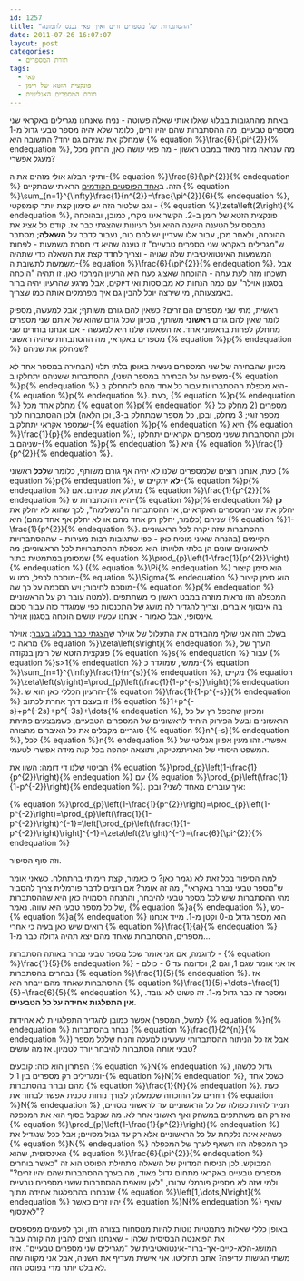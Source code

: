 ```yaml
---
id: 1257
title: "ההסתברות של מספרים זרים ואיך פאי נכנס לתמונה"
date: 2011-07-26 16:07:07
layout: post
categories: 
  - תורת המספרים
tags: 
  - פאי
  - פונקצית הזטא של רימן
  - תורת המספרים האנליטית
---
```

באחת מהתגובות בבלוג שאלו אותי שאלה פשוטה - נניח שאנחנו מגרילים באקראי שני מספרים טבעיים, מה ההסתברות שהם יהיו זרים, כלומר שלא יהיה מספר טבעי גדול מ-1 שמחלק את שניהם גם יחד? התשובה היא {% equation %}\frac{6}{\pi^{2}}{% endequation %}, מה שנראה מוזר מאוד במבט ראשון - מה פאי עושה כאן, הרחק מכל מעגל אפשרי?

ותיקי הבלוג אולי מזהים את ה-{% equation %}\frac{6}{\pi^{2}}{% endequation %} הזה. ב<a href="http://www.gadial.net/?p=393">אחד הפוסטים הקודמים</a> הראיתי שמתקיים {% equation %}\sum_{n=1}^{\infty}\frac{1}{n^{2}}=\frac{\pi^{2}}{6}{% endequation %}, וגם שלטור הזה יש סימון קצת יותר קומפקטי - {% equation %}\zeta\left(2\right){% endequation %}, פונקצית הזטא של רימן ב-2. הקשר אינו מקרי, כמובן, ובהוכחה נתבסס על הטענה הישנה ההיא ועל רעיונות שהצגתי כבר אז. קודם כל אציג את ההוכחה, ולאחר מכן, עבור אלו שעדיין יש להם כוח, נעבור לדבר על <strong>השאלה</strong>; מסתבר ש"מגרילים באקראי שני מספרים טבעיים" זו טענה שהיא די חסרת משמעות - לפחות המשמעות האינטואיטיבית שלה שגויה - וצריך לחדד קצת את השאלה כדי שתהיה משמעות לתשובת ה-{% equation %}\frac{6}{\pi^{2}}{% endequation %}. אבל תשכחו מזה לעת עתה - ההוכחה שאציג כעת היא הרעיון המרכזי כאן. זו תהיה "הוכחה בסגנון אוילר" עם כמה הנחות לא מבוססות ואי דיוקים, אבל מרגע שהרעיון יהיה ברור באמצעותה, מי שירצה יוכל להבין גם איך מפרמלים אותה כמו שצריך.

ראשית, מתי שני מספרים הם זרים? כשאין להם גורם משותף; אבל למעשה, מספיק לומר שאין להם גורם <strong>ראשוני</strong> משותף, מכיוון שכל גורם שהוא של אותם שני מספרים מתחלק לפחות בראשוני אחד. אז השאלה שלנו היא למעשה - אם אנחנו בוחרים שני מספרים באקראי, מה ההסתברות שיהיה ראשוני {% equation %}p{% endequation %} שמחלק את שניהם?

מכיוון שהבחירה של שני המספרים נעשית באופן בלתי תלוי (הבחירה במספר אחד לא משפיעה על הבחירה במספר השני), ההסתברות ששניהם יתחלקו ב-{% equation %}p{% endequation %} היא מכפלת ההסתברויות עבור כל אחד מהם להתחלק ב-{% equation %}p{% endequation %}. כעת, {% equation %}p{% endequation %} מחלק אחד מכל {% equation %}p{% endequation %} מספרים (2 מחלק כל מספר זוגי; 3 מחלק, ובכן, כל מספר שמתחלק ב-3, וכן הלאה) ולכן ההסתברות לכך שמספר אקראי יתחלק ב-{% equation %}p{% endequation %} היא {% equation %}\frac{1}{p}{% endequation %}, ולכן ההסתברות ששני מספרים אקראיים יתחלקו שניהם ב-{% equation %}p{% endequation %} היא {% equation %}\frac{1}{p^{2}}{% endequation %}.

כעת, אנחנו רוצים שלמספרים שלנו לא יהיה אף גורם משותף, כלומר ש<strong>לכל</strong> ראשוני {% equation %}p{% endequation %}, <strong>לא</strong> יתקיים ש-{% equation %}p{% endequation %} מחלק את שניהם. אם {% equation %}\frac{1}{p^{2}}{% endequation %} היא ההסתברות ש-{% equation %}p{% endequation %} <strong>כן</strong> יחלק את שני המספרים האקראיים, אז ההסתברות ה"משלימה", לכך שהוא לא יחלק את שניהם (כלומר, יחלק רק אחד מהם או לא יחלק אף אחד מהם) היא {% equation %}1-\frac{1}{p^{2}}{% endequation %}. ההסתברות שזה יקרה לכל הראשוניים הקיימים (בהנחה שאיני מוכיח כאן - כפי שתגובות רבות מעירות - שההסתברויות לראשוניים שונים הן בלתי תלויות) היא מכפלת ההסתברויות לכל הראשוניים; מה שמסומן במתמטית בתור {% equation %}\prod_{p}\left(1-\frac{1}{p^{2}}\right){% endequation %} ({% equation %}\Pi{% endequation %} הוא סימן קיצור מוסכם לכפל, כמו ש-{% equation %}\Sigma{% endequation %} הוא סימן קיצור מוסכם לחיבור; ויש הסכמה על כך שה-{% equation %}p{% endequation %} למטה עובר רק על הראשוניים). המכפלה הזו נראית מוזרה במבט ראשון כי משתתפים בה אינסוף איברים, וצריך להגדיר לה מושג של התכנסות כפי שמוגדר כזה עבור סכום אינסופי, אבל כאמור - אנחנו עכשיו עושים הוכחה בסגנון אוילר.

בשלב הזה אני שולף מהבוידם את התעלול של אוילר ש<a href="http://www.gadial.net/?p=194">הצגתי כבר בבלוג בעבר</a>: אוילר מראה כי {% equation %}\zeta\left(s\right){% endequation %}, הערך של פונקצית הזטא של רימן בנקודה {% equation %}s{% endequation %} עבור {% equation %}s&gt;1{% endequation %} ממשי, שמוגדר כ-{% equation %}\sum_{n=1}^{\infty}\frac{1}{n^{s}}{% endequation %}, מקיים {% equation %}\zeta\left(s\right)=\prod_{p}\left(\frac{1}{1-p^{-s}}\right){% endequation %}. הרעיון הכללי כאן הוא ש-{% equation %}\frac{1}{1-p^{-s}}{% endequation %} זו בעצם דרך אחרת לכתוב {% equation %}1+p^{-s}+p^{-2s}+p^{-3s}+\dots{% endequation %}, ומכיוון שהכפל רץ על כל הראשוניים ובשל הפירוק היחיד לראשוניים של המספרים הטבעיים, כשמבצעים פתיחת סוגריים מקבלים את כל האיברים מהצורה {% equation %}n^{-s}{% endequation %}, לכל {% equation %}n{% endequation %} אפשרי. זהו מעין אפיון אנליטי של המשפט היסודי של האריתמטיקה, ותוצאה יפהפה בכל קנה מידה אפשרי לטעמי.

הביטוי שלנו די דומה: השוו את {% equation %}\prod_{p}\left(1-\frac{1}{p^{2}}\right){% endequation %} עם {% equation %}\prod_{p}\left(\frac{1}{1-p^{-2}}\right){% endequation %}. איך עוברים מאחד לשני? ובכן:

{% equation %}\prod_{p}\left(1-\frac{1}{p^{2}}\right)=\prod_{p}\left(1-p^{-2}\right)=\prod_{p}\left(\frac{1}{1-p^{-2}}\right)^{-1}=\left[\prod_{p}\left(\frac{1}{1-p^{-2}}\right)\right]^{-1}=\zeta\left(2\right)^{-1}=\frac{6}{\pi^{2}}{% endequation %}

וזה סוף הסיפור.

למה הסיפור בכל זאת לא נגמר כאן? כי כאמור, קצת רימיתי בהתחלה. כשאני אומר ש"מספר טבעי נבחר באקראי", מה זה אומר? אם רוצים לדבר פורמלית צריך להסביר מהי ההסתברות שיש לכל מספר טבעי להיבחר, וההנחה הסמויה כאן היא שההסתברות של כל מספר טבעי היא שווה. נאמר, {% equation %}a{% endequation %}, כש-{% equation %}a{% endequation %} הוא מספר גדול מ-0 וקטן מ-1. מייד אנחנו רואים שיש כאן בעיה כי אחרי {% equation %}\frac{1}{a}{% endequation %} מספרים, ההסתברות שאחד מהם יצא תהיה גדולה כבר מ-1...

לדוגמה, אם אני אומר שכל מספר טבעי נבחר באותה הסתברות - {% equation %}\frac{1}{5}{% endequation %} - אז אני אומר שגם 1, וגם 2, וכדומה עד 6 - כולם נבחרים בהסתברות {% equation %}\frac{1}{5}{% endequation %}. אז ההסתברות שאחד מהם ייבחר היא {% equation %}\frac{1}{5}+\dots+\frac{1}{5}=\frac{6}{5}{% endequation %}, ומספר זה כבר גדול מ-1. זה פשוט לא עובד. <strong>אין התפלגות אחידה על כל הטבעיים</strong>.

אפשר כמובן להגדיר התפלגויות לא אחידות (למשל, המספר {% equation %}n{% endequation %} נבחר בהסתברות {% equation %}\frac{1}{2^{n}}{% endequation %}) אבל אז כל הניתוח ההסתברותי שעשינו למעלה והניח שלכל מספר טבעי אותה הסתברות להיבחר יורד לטמיון. אז מה עושים?

הפתרון הוא כזה: קובעים {% equation %}N{% endequation %} גדול כלשהו, ומגרילים רק מספרים בין 1 ל-{% equation %}N{% endequation %}, כשכל אחד מהם נבחר בהסתברות {% equation %}\frac{1}{N}{% endequation %}. כעת חוזרים על ההוכחה שלמעלה; לצורך נוחות טכנית אפשר לבחור את {% equation %}N{% endequation %} תמיד להיות כפולה של כל הראשוניים עד לראשוני מסויים, ואז רק הם משתתפים במשחק ואף ראשוני אחר לא. מה שנקבל בסוף הוא את המכפלה {% equation %}\prod_{p}\left(1-\frac{1}{p^{2}}\right){% endequation %} כשהיא אינה נלקחת על כל הראשוניים אלא רק עד גבול מסויים; אבל ככל שנגדיל את {% equation %}N{% endequation %} כך המכפלה הזו תשאף לערך של המכפלה האינסופית, שהוא {% equation %}\frac{6}{\pi^{2}}{% endequation %} המבוקש. לכן הניסוח המדויק של השאלה מתחילת הפוסט הוא זה "כאשר בוחרים מספרים טבעיים באקראי מתחום גדול מאוד, מה בערך ההסתברות שהם יהיו זרים?" ולמי שזה לא מספיק פורמלי עבורו, "לאן שואפת ההסתברות ששני מספרים טבעיים שנבחרו בהתפלגות אחידה מתוך {% equation %}\left[1,\dots,N\right]{% endequation %} יהיו זרים כאשר {% equation %}N{% endequation %} שואף לאינסוף"?

באופן כללי שאלות מתמטיות נוטות להיות מנוסחות בצורה הזו, וכך לפעמים מפספסים את הפואנטה הבסיסית שלהן - שאנחנו רוצים להבין מה קורה עבור המושג-הלא-קיים-אך-ברור-אינטואטיבית של "מגרילים שני מספרים טבעיים". איזו משתי הגישות עדיפה? אתם תחליטו. אני אישית מעדיף את השניה, אבל אני מקווה שזה לא בלט יותר מדי בפוסט הזה.
